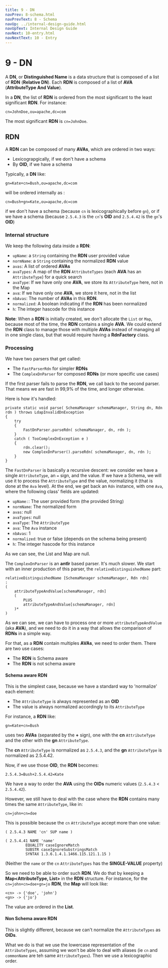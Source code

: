 ```yaml
---
title: 9 - DN
navPrev: 8-schema.html
navPrevText: 8 - Schema
navUp: ../internal-design-guide.html
navUpText: Internal Design Guide
navNext: 10-entry.html
navNextText: 10 - Entry
---
```


# 9 - DN

A **DN**, or **Distinguished Name** is a data structure that is composed of a list of **RDN** (**Relative DN**). Each **RDN** is composed of a list of **AVA** (**AttributeType And Value**).

In a **DN**, the list of **RDN** is ordered from the most significant to the least significant **RDN**. For instance:

	cn=JohnDoe,ou=apache,dc=com

The most significant **RDN** is ```cn=JohnDoe```.

## RDN

A **RDN** can be composed of many **AVAs**, which are ordered in two ways:
* Lexicograpgically, if we don't have a schema
* By **OID**, if we have a schema

Typically, a **DN** like:

	gn=Kate+cn=Bush,ou=apache,dc=com

will be ordered internally as :

	cn=Bush+gn=Kate,ou=apache,dc=com	

if we don't have a schema (because ```cn``` is lexicographically before ```gn```), or if we have a schema (because ```2.5.4.3``` is the ```cn```'s **OID** and ```2.5.4.42``` is the ```gn```'s **OID**)

### Internal structure

We keep the following data inside a **RDN**:

* ```upName```: a ```String``` containing the **RDN** user provided value
* ```normName```: a ```String``` containing the normalized **RDN** value
* ```avas```: A list of ordered **AVAs**
* ```avaTypes```: A map of the **RDN** ```AttributeTypes``` (each **AVA** has an ```AttributeType```) for a quick search
* ```avaType```: If we have only one **AVA**, we store its ```AttributeType``` here, not in the Map
* ```ava```: If we have only one **AVA**, we store it here, not in the list
* ```nbAvas```: The number of **AVAs** in this **RDN**.
* ```normalized```: A boolean indicating if the **RDN** has been normalized
* ```h```: The integer hascode for this instance


**Note**: When a **RDN** is initially created, we don't allocate the ```List``` or ```Map```, because most of the time, the **RDN** contains a single **AVA**. We could extend the **RDN** class to manage those with multiple **AVAs** instead of managing all in one single class, but that would require having a **RdnFactory** class.

### Processing

We have two parsers that get called:
* The ```FastParserRdn``` for simpler **RDNs**
* The ```ComplexDnParser``` for composed **RDNs** (or more specific use cases)

If the first parser fails to parse the **RDN**, we call back to the second parser. That means we are fast in 99,9% of the time, and longer otherwise.

Here is how it's handled:

  
    private static void parse( SchemaManager schemaManager, String dn, Rdn rdn ) throws LdapInvalidDnException
    {
        try
        {
            FastDnParser.parseRdn( schemaManager, dn, rdn );
        }
        catch ( TooComplexDnException e )
        {
            rdn.clear();
            new ComplexDnParser().parseRdn( schemaManager, dn, rdn );
        }
    }

The ```FastDnParser``` is basically a recursive descent: we consider we have a single ```AttributeType```, an ```=``` sign, and the value. If we have a Schema, we will use it to process the ```AttributeType``` and the value, normalizing it (that is done at the ```Ava``` level). At the end, we get back an ```Rdn``` instance, with one ```Ava```, where the following class' fields are updated:

* ```upName:```: The user provided form (the provided String)
* ```normName```: The normalized form
* ```avas```: null
* ```avaTypes```: null
* ```avaType```: The ```AttributeType```
* ```ava```: The ```Ava``` instance
* ```nbAvas```: 1
* ```normalized```: true or false (depends on the schema being present)
* ```h```: The integer hascode for this instance

As we can see, the List and Map are null.

The ```ComplexDnParser``` is an **antlr** based parser. It's much slower. We start with an inner production of this parser, the ```relativeDistinguishedName``` part:

 	relativeDistinguishedName [SchemaManager schemaManager, Rdn rdn]
    :
    (
        attributeTypeAndValue[schemaManager, rdn] 
        (
            PLUS 
            attributeTypeAndValue[schemaManager, rdn] 
        )*
    )

As we can see, we can have to process one or more ```attributeTypeAndValue``` (aka **AVA**), and we need to do it in a way that allows the comparison of **RDNs** in a simple way.

For that, as a **RDN** contain multiples **AVAs**, we need to order them. There are two use cases:
* The **RDN** is Schema aware
* The **RDN** is not schema aware


#### Schema aware RDN

This is the simplest case, because we have a standard way to 'normalize' each element:
* The ```AttributeType``` is always represented as an **OID**
* The value is always normalized accordingly to its ```AttributeType```

For instance, a **RDN** like:

```
gn=Kate+cn=Bush
```

uses two **AVAs** (separated by the **+** sign), one with the **cn** ```AttributeType``` and the other with the **gn** ```AttributeType```.

The **cn** ```AttributeType```  is normalized as ```2.5.4.3```, and the **gn** ```AttributeType```  is normalized as 2.5.4.42.

Now, if we use those **OID**, the **RDN** becomes:

```
2.5.4.3=Bush+2.5.4.42=Kate
```

We have a way to order the **AVA** using the **OIDs** numeric values (```2.5.4.3``` < ```2.5.4.42```).


However, we still have to deal with the case where the **RDN** contains many times the same ```AttributeType```, like in:

```
cn=john+cn=doe
```

This is possible because the ```cn``` ```AttributeType``` accept more than one value:

```
( 2.5.4.3 NAME 'cn' SUP name )

( 2.5.4.41 NAME 'name'
         EQUALITY caseIgnoreMatch
         SUBSTR caseIgnoreSubstringsMatch
         SYNTAX 1.3.6.1.4.1.1466.115.121.1.15 )
```

(Neither the ```name```  or the ```cn``` ```AttributeTypes``` has the **SINGLE-VALUE** property)

So we need to be able to order such **RDN**. We do that by keeping a **Map<AttributeType, List<Ava>>** in the **RDN** structure. For instance, for the ```cn=john+cn=doe+gn=jo``` **RDN**, the **Map** will look like:

	<cn> -> {'doe', 'john'}
	<gn> -> {'jo'}

The value are ordered in the **List**.

#### Non Schema aware RDN

This is slightly different, because we can't normalize the ```AttributeTypes``` as **OIDs**. 

What we do is that we use the lowercase representation of the ```AttributeTypes```, assuming we won't be able to deal with aliases (ie ```cn``` and ```commonName``` are teh same ```AttributeTypes```). Then we use a lexicographic order.
